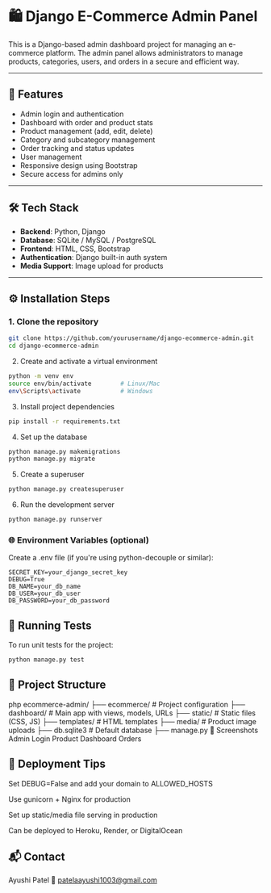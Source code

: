 # 🛍️ Django E-Commerce Admin Panel

This is a Django-based admin dashboard project for managing an e-commerce platform. The admin panel allows administrators to manage products, categories, users, and orders in a secure and efficient way.

---

## 📌 Features

- Admin login and authentication
- Dashboard with order and product stats
- Product management (add, edit, delete)
- Category and subcategory management
- Order tracking and status updates
- User management
- Responsive design using Bootstrap
- Secure access for admins only

---

## 🛠️ Tech Stack

- **Backend**: Python, Django
- **Database**: SQLite / MySQL / PostgreSQL
- **Frontend**: HTML, CSS, Bootstrap
- **Authentication**: Django built-in auth system
- **Media Support**: Image upload for products

---

## ⚙️ Installation Steps

### 1. Clone the repository

```bash
git clone https://github.com/yourusername/django-ecommerce-admin.git
cd django-ecommerce-admin
```
2. Create and activate a virtual environment
```bash
python -m venv env
source env/bin/activate        # Linux/Mac
env\Scripts\activate           # Windows
```
3. Install project dependencies
```bash
pip install -r requirements.txt
```
4. Set up the database
```bash
python manage.py makemigrations
python manage.py migrate
```
5. Create a superuser
```bash
python manage.py createsuperuser
```
6. Run the development server
```bash
python manage.py runserver
```
### 🌐 Environment Variables (optional)
Create a .env file (if you're using python-decouple or similar):

```env
SECRET_KEY=your_django_secret_key
DEBUG=True
DB_NAME=your_db_name
DB_USER=your_db_user
DB_PASSWORD=your_db_password
```
## 🧪 Running Tests
To run unit tests for the project:

```bash
python manage.py test
```
## 📂 Project Structure
php
ecommerce-admin/
├── ecommerce/            # Project configuration
├── dashboard/            # Main app with views, models, URLs
├── static/               # Static files (CSS, JS)
├── templates/            # HTML templates
├── media/                # Product image uploads
├── db.sqlite3            # Default database
├── manage.py
📸 Screenshots
Admin Login	Product Dashboard	Orders

## 🚀 Deployment Tips
Set DEBUG=False and add your domain to ALLOWED_HOSTS

Use gunicorn + Nginx for production

Set up static/media file serving in production

Can be deployed to Heroku, Render, or DigitalOcean

## 📬 Contact
Ayushi Patel
📧 patelaayushi1003@gmail.com
